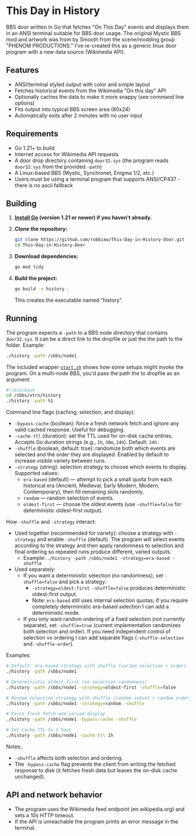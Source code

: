 # This Day in History

BBS door written in Go that fetches "On This Day" events and displays them in an ANSI terminal suitable for BBS door usage. The original Mystic BBS mod and artwork was from by Smooth from the scene/modding group "PHENOM PRODUCTIONS." I've re-created this as a generic linux door program with a new data source (Wikimedia API). 

## Features

- ANSI/terminal styled output with color and simple layout
- Fetches historical events from the Wikimedia "On this day" API
- Optionally caches the data to make it more snappy (see command line options)
- Fits output into typical BBS screen area (80x24)
- Automatically exits after 2 minutes with no user input

## Requirements

- Go 1.21+ to build
- Internet access for Wikimedia API requests
- A door drop directory containing `door32.sys` (the program reads `door32.sys` from the provided `-path`)
- A Linux-based BBS (Mystic, Synchronet, Enigma 1/2, etc.)
- Users must be using a terminal program that supports ANSI/CP437 - there is no ascii fallback

## Building

1. **[Install Go](https://go.dev/doc/install) (version 1.21 or newer) if you haven't already.** 

2. **Clone the repository:**
   ```sh
   git clone https://github.com/robbiew/This-Day-in-History-Door.git
   cd This-Day-in-History-Door
   ```
   
3. **Download dependencies:**  
   ```sh
   go mod tidy
   ```

4. **Build the project:**
   ```sh
   go build -o history .
   ```
   This creates the executable named "history".


## Running

The program expects a `-path` to a BBS node directory that contains `door32.sys`. It can be a direct link to the dropfile or just the the path to the folder. Example:

```sh
./history -path /sbbs/node1
```

The included wrapper [`start.sh`](start.sh:1) shows how some setups might invoke the program. On a multi-node BBS, you'd pass the path the to dropfile as an argument:

```sh
#!/bin/bash
cd /sbbs/xtrn/history
./history -path %1
```

Command line flags (caching, selection, and display):

- `-bypass-cache` (boolean): force a fresh network fetch and ignore any valid cached response. Useful for debugging.
- `-cache-ttl` (duration): set the TTL used for on-disk cache entries. Accepts Go duration strings (e.g., `1h`, `30m`, `24h`). Default: `24h`.
- `-shuffle` (boolean, default: true): randomize both which events are selected and the order they are displayed. Enabled by default to increase visible variety between runs.
- `-strategy` (string): selection strategy to choose which events to display. Supported values:
  - `era-based` (default) — attempt to pick a small quota from each historical era (Ancient, Medieval, Early Modern, Modern, Contemporary), then fill remaining slots randomly.
  - `random` — random selection of events.
  - `oldest-first` — choose the oldest events (use `-shuffle=false` for deterministic oldest-first output).

How `-shuffle` and `-strategy` interact:
- Used together (recommended for variety): choose a strategy with `-strategy` and enable `-shuffle` (default). The program will select events according to the strategy and then apply randomness to selection and final ordering so repeated runs produce different, varied outputs.
  - Example: `./history -path /sbbs/node1 -strategy=era-based -shuffle`
- Used separately:
  - If you want a deterministic selection (no randomness), set `-shuffle=false` and pick a strategy:
    - `-strategy=oldest-first -shuffle=false` produces deterministic oldest-first output.
    - Note: `era-based` still uses internal selection quotas; if you require completely deterministic era-based selection I can add a deterministic mode.
  - If you only want random ordering of a fixed selection (not currently separate), set `-shuffle=true` (current implementation randomizes both selection and order). If you need independent control of selection vs ordering I can add separate flags (`-shuffle-selection` and `-shuffle-order`).

Examples:

```sh
# Default: era-based strategy with shuffle (varied selection + order)
./history -path /sbbs/node1

# Deterministic oldest-first (no selection randomness)
./history -path /sbbs/node1 -strategy=oldest-first -shuffle=false

# Random selection strategy with shuffle (random subset + random order)
./history -path /sbbs/node1 -strategy=random -shuffle

# Force fresh fetch and varied display
./history -path /sbbs/node1 -bypass-cache -shuffle

# Set cache TTL to 1 hour
./history -path /sbbs/node1 -cache-ttl 1h
```

Notes:
- `-shuffle` affects both selection and ordering. 
- The `-bypass-cache` flag prevents the client from writing the fetched response to disk (it fetches fresh data but leaves the on-disk cache unchanged).


## API and network behavior

- The program uses the Wikimedia feed endpoint (en.wikipedia.org) and sets a 10s HTTP timeout.
- If the API is unreachable the program prints an error message in the terminal.
